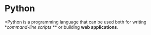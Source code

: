 # Python
*Python is a programming language that can be used both for writing **command-line scripts*  ** or building **web applications**.